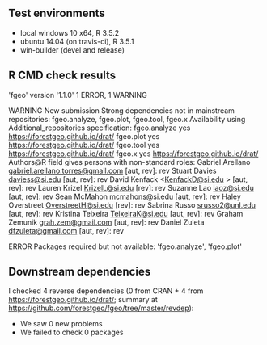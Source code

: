## Test environments

* local windows 10 x64, R 3.5.2
* ubuntu 14.04 (on travis-ci), R 3.5.1
* win-builder (devel and release)

## R CMD check results

'fgeo' version '1.1.0'
1 ERROR, 1 WARNING

WARNING
New submission
Strong dependencies not in mainstream repositories:
  fgeo.analyze, fgeo.plot, fgeo.tool, fgeo.x
Availability using Additional_repositories specification:
  fgeo.analyze   yes   https://forestgeo.github.io/drat/
  fgeo.plot      yes   https://forestgeo.github.io/drat/
  fgeo.tool      yes   https://forestgeo.github.io/drat/
  fgeo.x         yes   https://forestgeo.github.io/drat/
Authors@R field gives persons with non-standard roles:
  Gabriel Arellano <gabriel.arellano.torres@gmail.com> [aut, rev]: rev
  Stuart Davies <daviess@si.edu> [aut, rev]: rev
  David Kenfack <KenfackD@si.edu > [aut, rev]: rev
  Lauren Krizel <KrizelL@si.edu> [rev]: rev
  Suzanne Lao <laoz@si.edu> [aut, rev]: rev
  Sean McMahon <mcmahons@si.edu> [aut, rev]: rev
  Haley Overstreet <OverstreetH@si.edu> [rev]: rev
  Sabrina Russo <srusso2@unl.edu> [aut, rev]: rev
  Kristina Teixeira <TeixeiraK@si.edu> [aut, rev]: rev
  Graham Zemunik <grah.zem@gmail.com> [aut, rev]: rev
  Daniel Zuleta <dfzuleta@gmail.com> [aut, rev]: rev

ERROR
Packages required but not available: 'fgeo.analyze', 'fgeo.plot'

## Downstream dependencies

I checked 4 reverse dependencies (0 from CRAN + 4 from <https://forestgeo.github.io/drat/>; summary at <https://github.com/forestgeo/fgeo/tree/master/revdep>):

 * We saw 0 new problems
 * We failed to check 0 packages
